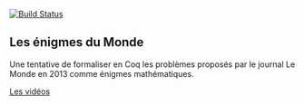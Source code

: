 [![Build Status](https://travis-ci.com/thery/lemonde.svg?branch=master)](https://travis-ci.com/thery/lemonde)


## Les énigmes du Monde

Une tentative de formaliser en Coq les problèmes proposés par le journal
Le Monde en 2013 comme énigmes mathématiques.

[Les vidéos](http://www-sop.inria.fr/marelle/Laurent.Thery/LeMonde/index.html)

